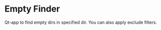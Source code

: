 Empty Finder
============

Qt-app to find empty dirs in specified dir.
You can also apply exclude filters.
